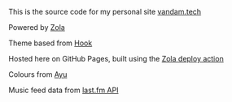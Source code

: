 This is the source code for my personal site [vandam.tech](https://vandam.tech)

Powered by [Zola](https://github.com/getzola/zola)

Theme based from [Hook](https://github.com/InputUsername/zola-hook)

Hosted here on GitHub Pages, built using the [Zola deploy action](https://github.com/shalzz/zola-deploy-action)

Colours from [Ayu](https://github.com/ayu-theme/ayu-colors)

Music feed data from [last.fm API](https://www.last.fm/api#getting-started)
